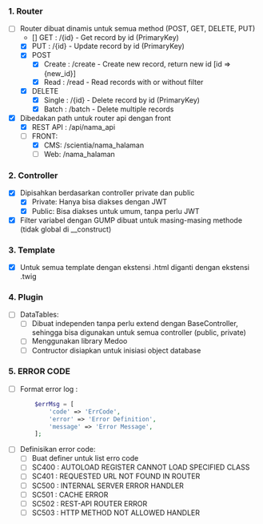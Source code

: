 ### 1. Router
  - [ ] Router dibuat dinamis untuk semua method (POST, GET, DELETE, PUT)
    - [] GET : /{id} - Get record by id (PrimaryKey)
    - [x] PUT : /{id} - Update record by id (PrimaryKey)
    - [x] POST
      - [x] Create : /create - Create new record, return new id [id => {new_id}]
      - [x] Read   : /read - Read records with or without filter
    - [x] DELETE
      - [x] Single : /{id} - Delete record by id (PrimaryKey)
      - [x] Batch  : /batch - Delete multiple records
  - [x] Dibedakan path untuk router api dengan front
    - [x] REST API : /api/nama_api
    - [ ] FRONT:
      - [x] CMS: /scientia/nama_halaman
      - [ ] Web: /nama_halaman

### 2. Controller
  - [x] Dipisahkan berdasarkan controller private dan public
    - [x] Private: Hanya bisa diakses dengan JWT
    - [x] Public: Bisa diakses untuk umum, tanpa perlu JWT
  - [x] Filter variabel dengan GUMP dibuat untuk masing-masing methode (tidak global di __construct)

### 3. Template
  - [x] Untuk semua template dengan ekstensi .html diganti dengan ekstensi .twig

### 4. Plugin
  - [ ] DataTables:
    - [ ] Dibuat independen tanpa perlu extend dengan BaseController, sehingga bisa digunakan untuk semua controller (public, private)
    - [ ] Menggunakan library Medoo
    - [ ] Contructor disiapkan untuk inisiasi object database

### 5. ERROR CODE
  - [ ] Format error log :
    ```php
        $errMsg = [
            'code' => 'ErrCode',
            'error' => 'Error Definition',
            'message' => 'Error Message',
        ];
    ```
  - [ ] Definisikan error code:
    - [ ] Buat definer untuk list erro code
    - [ ] SC400 : AUTOLOAD REGISTER CANNOT LOAD SPECIFIED CLASS
    - [ ] SC401 : REQUESTED URL NOT FOUND IN ROUTER
    - [ ] SC500 : INTERNAL SERVER ERROR HANDLER
    - [ ] SC501 : CACHE ERROR
    - [ ] SC502 : REST-API ROUTER ERROR
    - [ ] SC503 : HTTP METHOD NOT ALLOWED HANDLER
